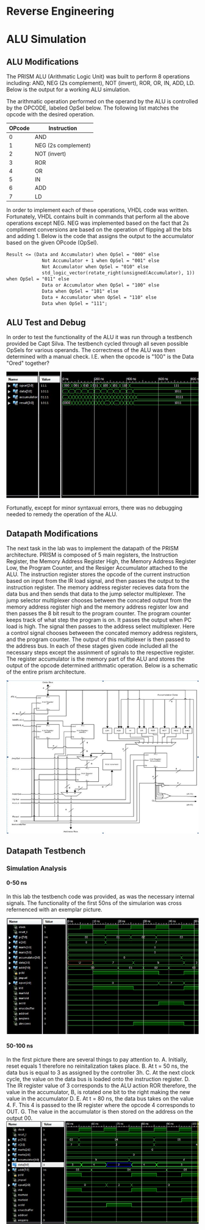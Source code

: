 Reverse Engineering
==========
# ALU Simulation
## ALU Modifications
The PRISM ALU (Arithmatic Logic Unit) was built to perform 8 operations including: AND, NEG (2s complement), NOT (invert), ROR, OR, IN, ADD, LD. Below is the output for a working ALU simulation. 

The arithmatic operation performed on the operand by the ALU is controlled by the OPCODE, labeled OpSel below. The following list matches the opcode with the desired operation.


| OPcode | Instruction        | 
|--------|--------------------|
| 0      | AND                | 
| 1      | NEG (2s complement)| 
| 2      | NOT (invert)       |  
| 3      | ROR                | 
| 4      | OR                 | 
| 5      | IN                 | 
| 6      | ADD                | 
| 7      | LD                 | 

In order to implement each of these operations, VHDL code was written. Fortunately, VHDL contains built in commands that perform all the above operations except NEG. NEG was implemented based on the fact that 2s compliment conversions are based on the operation of flipping all the bits and adding 1. Below is the code that assigns the output to the accumulator based on the given OPcode (OpSel).

```
Result <= (Data and Accumulator) when OpSel = "000" else
			 Not Accumulator + 1 when OpSel = "001" else
			 Not Accumulator when OpSel = "010" else
			 std_logic_vector(rotate_right(unsigned(Accumulator), 1)) when OpSel = "011" else
			 Data or Accumulator when OpSel = "100" else
			 Data when OpSel = "101" else
			 Data + Accumulator when OpSel = "110" else
			 Data when OpSel = "111";
```

## ALU Test and Debug
In order to test the functionality of the ALU it was run through a testbench provided be Capt Silva. The testbench cycled through all seven possible OpSels for various operands. The correctness of the ALU was then determined with a manual check. I.E. when the opcode is "100" is the Data "Ored" together?

![alt tag](https://raw.githubusercontent.com/seanbapty/Lab4_PRISM/master/ALU%20out.JPG)

Fortunatly, except for minor syntaxual errors, there was no debugging needed to remedy the operation of the ALU.

## Datapath Modifications 
The next task in the lab was to implement the datapath of the PRISM architecture. PRISM is composed of 5 main registers, the Instruction Register, the Memory Address Register High, the Memory Address Register Low, the Program Counter, and the Resiger Accumulator attached to the ALU. The instruction register stores the opcode of the current instruction based on input from the IR load signal, and then passes the output to the instruction register. The memory address register recieves data from the data bus and then sends that data to the jump selector multiplexer. The jump selector multiplexer chooses between the concated output from the memory address register high and the memory address register low and then passes the 8 bit result to the program counter. The program counter keeps track of what step the program is on. It passes the output when PC load is high. The signal then passes to the address select multiplexer. Here a control signal chooses betweeen the concated memory address registers, and the program counter. The output of this multiplexer is then passed to the address bus. In each of these stages given code included all the necessary steps except the assinment of sginals to the respective register. 
The register accumulator is the memory part of the ALU and stores the output of the opcode determined arithmatic operation.
Below is a schematic of the entire prism architecture.

![alt tag](https://raw.githubusercontent.com/seanbapty/Lab4_PRISM/master/PRISM%20schematic.JPG)

## Datapath Testbench
### Simulation Analysis
#### 0-50 ns
In this lab the testbench code was provided, as was the necessary internal signals.
The functionality of the first 50ns of the simularion was cross refernenced with an exemplar picture.

![alt tag](https://raw.githubusercontent.com/seanbapty/Lab4_PRISM/master/part2.JPG)
#### 50-100 ns

In the first picture there are several things to pay attention to.
A. Initially, reset equals 1 therefore no reinitalization takes place.
B. At t = 50 ns, the data bus is equal to 3 as assigned by the controller 3h. 
C. At the next clock cycle, the value on the data bus is loaded onto the instruction register.
D. The IR register value of 3 corresponds to the ALU action ROR therefore, the value in the accumulator, B, is rotated one bit to the right making the new value in the accumulator D.
E. At t = 80 ns, the data bus takes on the value 4.
F. This 4 is passed to the IR register where the opcode 4 corresponds to OUT. 
G. The value in the accumulator is then stored on the address on the output 00.
![alt tag](https://raw.githubusercontent.com/seanbapty/Lab4_PRISM/master/50-100ns.JPG)
